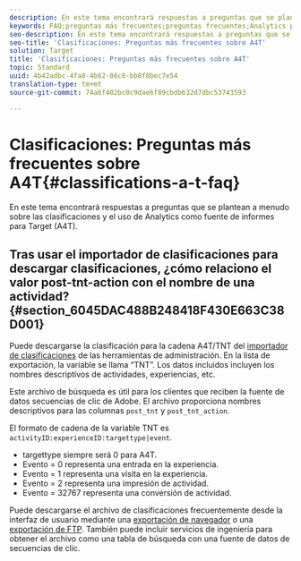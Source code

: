 ```yaml
---
description: En este tema encontrará respuestas a preguntas que se plantean a menudo sobre las clasificaciones y el uso de Analytics como fuente de informes para Target (A4T).
keywords: FAQ;preguntas más frecuentes;preguntas frecuentes;Analytics para Target;A4T;clasificaciones;clasificación;importador de clasificaciones;post-tnt-action
seo-description: En este tema encontrará respuestas a preguntas que se plantean a menudo sobre las clasificaciones y el uso de Analytics como fuente de informes para Target (A4T).
seo-title: 'Clasificaciones: Preguntas más frecuentes sobre A4T'
solution: Target
title: 'Clasificaciones: Preguntas más frecuentes sobre A4T'
topic: Standard
uuid: 4b42adbc-4fa8-4b62-86c8-bb8f8bec7e54
translation-type: tm+mt
source-git-commit: 74a6f402bc0c9dae6f89cbdb632d7dbc53743593

---
```



# Clasificaciones: Preguntas más frecuentes sobre A4T{#classifications-a-t-faq}

En este tema encontrará respuestas a preguntas que se plantean a menudo sobre las clasificaciones y el uso de Analytics como fuente de informes para Target (A4T).

## Tras usar el importador de clasificaciones para descargar clasificaciones, ¿cómo relaciono el valor post-tnt-action con el nombre de una actividad? {#section_6045DAC488B248418F430E663C38D001}

Puede descargarse la clasificación para la cadena A4T/TNT del [importador de clasificaciones](https://marketing.adobe.com/resources/help/en_US/reference/c_working_with_saint.html) de las herramientas de administración. En la lista de exportación, la variable se llama “TNT”. Los datos incluidos incluyen los nombres descriptivos de actividades, experiencias, etc.

Este archivo de búsqueda es útil para los clientes que reciben la fuente de datos secuencias de clic de Adobe. El archivo proporciona nombres descriptivos para las columnas `post_tnt` y `post_tnt_action`.

El formato de cadena de la variable TNT es `activityID:experienceID:targettype|event`.

* targettype siempre será 0 para A4T.
* Evento = 0 representa una entrada en la experiencia.
* Evento = 1 representa una visita en la experiencia.
* Evento = 2 representa una impresión de actividad.
* Evento = 32767 representa una conversión de actividad.

Puede descargarse el archivo de clasificaciones frecuentemente desde la interfaz de usuario mediante una [exportación de navegador](https://marketing.adobe.com/resources/help/en_US/reference/browser_export.html) o una [exportación de FTP](https://marketing.adobe.com/resources/help/en_US/reference/ftp_export.html). También puede incluir servicios de ingeniería para obtener el archivo como una tabla de búsqueda con una fuente de datos de secuencias de clic.
